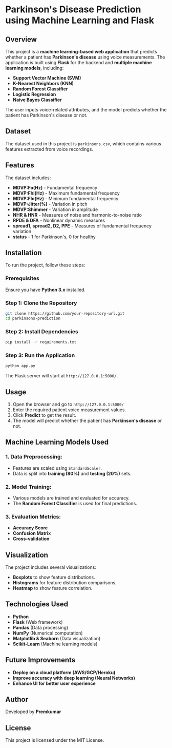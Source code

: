 # Parkinson's Disease Prediction using Machine Learning and Flask

## Overview
This project is a **machine learning-based web application** that predicts whether a patient has **Parkinson's disease** using voice measurements. The application is built using **Flask** for the backend and **multiple machine learning models**, including:
- **Support Vector Machine (SVM)**
- **K-Nearest Neighbors (KNN)**
- **Random Forest Classifier**
- **Logistic Regression**
- **Naive Bayes Classifier**

The user inputs voice-related attributes, and the model predicts whether the patient has Parkinson's disease or not.

## Dataset
The dataset used in this project is `parkinsons.csv`, which contains various features extracted from voice recordings.

## Features
The dataset includes:
- **MDVP:Fo(Hz)** - Fundamental frequency
- **MDVP:Fhi(Hz)** - Maximum fundamental frequency
- **MDVP:Flo(Hz)** - Minimum fundamental frequency
- **MDVP:Jitter(%)** - Variation in pitch
- **MDVP:Shimmer** - Variation in amplitude
- **NHR & HNR** - Measures of noise and harmonic-to-noise ratio
- **RPDE & DFA** - Nonlinear dynamic measures
- **spread1, spread2, D2, PPE** - Measures of fundamental frequency variation
- **status** - 1 for Parkinson's, 0 for healthy

## Installation
To run the project, follow these steps:

### Prerequisites
Ensure you have **Python 3.x** installed.

### Step 1: Clone the Repository
```bash
git clone https://github.com/your-repository-url.git
cd parkinsons-prediction
```

### Step 2: Install Dependencies
```bash
pip install -r requirements.txt
```

### Step 3: Run the Application
```bash
python app.py
```
The Flask server will start at `http://127.0.0.1:5000/`.

## Usage
1. Open the browser and go to `http://127.0.0.1:5000/`
2. Enter the required patient voice measurement values.
3. Click **Predict** to get the result.
4. The model will predict whether the patient has **Parkinson's disease** or not.

## Machine Learning Models Used
### **1. Data Preprocessing:**
- Features are scaled using `StandardScaler`.
- Data is split into **training (80%)** and **testing (20%)** sets.

### **2. Model Training:**
- Various models are trained and evaluated for accuracy.
- The **Random Forest Classifier** is used for final predictions.

### **3. Evaluation Metrics:**
- **Accuracy Score**
- **Confusion Matrix**
- **Cross-validation**

## Visualization
The project includes several visualizations:
- **Boxplots** to show feature distributions.
- **Histograms** for feature distribution comparisons.
- **Heatmap** to show feature correlation.

## Technologies Used
- **Python**
- **Flask** (Web framework)
- **Pandas** (Data processing)
- **NumPy** (Numerical computation)
- **Matplotlib & Seaborn** (Data visualization)
- **Scikit-Learn** (Machine learning models)

## Future Improvements
- **Deploy on a cloud platform (AWS/GCP/Heroku)**
- **Improve accuracy with deep learning (Neural Networks)**
- **Enhance UI for better user experience**

## Author
Developed by **Premkumar**

## License
This project is licensed under the MIT License.

